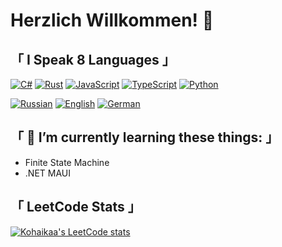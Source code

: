 # Herzlich Willkommen! 👋

## 「 I Speak 8 Languages 」
[![C#](https://img.shields.io/badge/csharp-black?style=for-the-badge&logo=csharp)](https://github.com/Kohaikaa)
[![Rust](https://img.shields.io/badge/rust-black?style=for-the-badge&logo=rust)](https://github.com/Kohaikaa)
[![JavaScript](https://img.shields.io/badge/javascript-black?style=for-the-badge&logo=javascript)](https://github.com/Kohaikaa)
[![TypeScript](https://img.shields.io/badge/typescript-black?style=for-the-badge&logo=typescript)](https://github.com/Kohaikaa)
[![Python](https://img.shields.io/badge/python-black?style=for-the-badge&logo=python)](https://github.com/Kohaikaa)

[![Russian](https://img.shields.io/badge/russian%20(Native)-black?style=for-the-badge&logo=russian)](https://github.com/Kohaikaa)
[![English](https://img.shields.io/badge/english%20(B1)-black?style=for-the-badge&logo=english)](https://github.com/Kohaikaa)
[![German](https://img.shields.io/badge/german%20(A2)-black?style=for-the-badge&logo=german)](https://github.com/Kohaikaa)

## 「 🌱 I’m currently learning these things: 」
* Finite State Machine
* .NET MAUI

## 「 LeetCode Stats 」
[![Kohaikaa's LeetCode stats](https://leetcode-stats-six.vercel.app/?username=VKohai&theme=dark)](https://leetcode.com/VKohai/)
